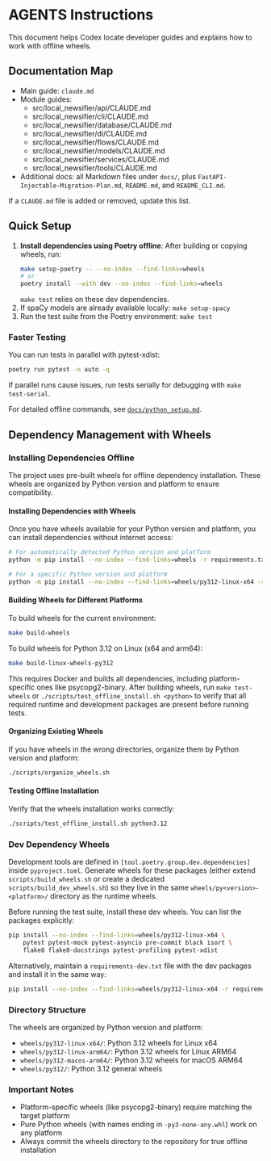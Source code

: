 # AGENTS Instructions

This document helps Codex locate developer guides and explains how to work with offline wheels.

## Documentation Map

- Main guide: `claude.md`
- Module guides:
  - src/local_newsifier/api/CLAUDE.md
  - src/local_newsifier/cli/CLAUDE.md
  - src/local_newsifier/database/CLAUDE.md
  - src/local_newsifier/di/CLAUDE.md
  - src/local_newsifier/flows/CLAUDE.md
  - src/local_newsifier/models/CLAUDE.md
  - src/local_newsifier/services/CLAUDE.md
  - src/local_newsifier/tools/CLAUDE.md
- Additional docs: all Markdown files under `docs/`, plus `FastAPI-Injectable-Migration-Plan.md`, `README.md`, and `README_CLI.md`.

If a `CLAUDE.md` file is added or removed, update this list.

## Quick Setup

1. **Install dependencies using Poetry offline**:
   After building or copying wheels, run:
   ```bash
   make setup-poetry -- --no-index --find-links=wheels
   # or
   poetry install --with dev --no-index --find-links=wheels
   ```
   `make test` relies on these dev dependencies.
2. If spaCy models are already available locally: `make setup-spacy`
3. Run the test suite from the Poetry environment: `make test`

### Faster Testing

You can run tests in parallel with pytest-xdist:

```bash
poetry run pytest -n auto -q
```

If parallel runs cause issues, run tests serially for debugging with `make test-serial`.

For detailed offline commands, see [`docs/python_setup.md`](docs/python_setup.md).

## Dependency Management with Wheels

### Installing Dependencies Offline

The project uses pre-built wheels for offline dependency installation. These wheels are organized by Python version and platform to ensure compatibility.

#### Installing Dependencies with Wheels

Once you have wheels available for your Python version and platform, you can install dependencies without internet access:

```bash
# For automatically detected Python version and platform
python -m pip install --no-index --find-links=wheels -r requirements.txt

# For a specific Python version and platform
python -m pip install --no-index --find-links=wheels/py312-linux-x64 -r requirements.txt
```

#### Building Wheels for Different Platforms

To build wheels for the current environment:
```bash
make build-wheels
```

To build wheels for Python 3.12 on Linux (x64 and arm64):
```bash
make build-linux-wheels-py312
```

This requires Docker and builds all dependencies, including platform-specific ones like psycopg2-binary.
After building wheels, run `make test-wheels` or
`./scripts/test_offline_install.sh <python>` to verify that all required runtime and development packages are present before running tests.

#### Organizing Existing Wheels

If you have wheels in the wrong directories, organize them by Python version and platform:
```bash
./scripts/organize_wheels.sh
```

#### Testing Offline Installation

Verify that the wheels installation works correctly:
```bash
./scripts/test_offline_install.sh python3.12
```

### Dev Dependency Wheels

Development tools are defined in `[tool.poetry.group.dev.dependencies]` inside
`pyproject.toml`. Generate wheels for these packages (either extend
`scripts/build_wheels.sh` or create a dedicated `scripts/build_dev_wheels.sh`)
so they live in the same `wheels/py<version>-<platform>/` directory as the
runtime wheels.

Before running the test suite, install these dev wheels. You can list the
packages explicitly:

```bash
pip install --no-index --find-links=wheels/py312-linux-x64 \
    pytest pytest-mock pytest-asyncio pre-commit black isort \
    flake8 flake8-docstrings pytest-profiling pytest-xdist
```

Alternatively, maintain a `requirements-dev.txt` file with the dev packages and
install it in the same way:

```bash
pip install --no-index --find-links=wheels/py312-linux-x64 -r requirements-dev.txt
```

### Directory Structure

The wheels are organized by Python version and platform:
- `wheels/py312-linux-x64/`: Python 3.12 wheels for Linux x64
- `wheels/py312-linux-arm64/`: Python 3.12 wheels for Linux ARM64
- `wheels/py312-macos-arm64/`: Python 3.12 wheels for macOS ARM64
- `wheels/py312/`: Python 3.12 general wheels

### Important Notes

- Platform-specific wheels (like psycopg2-binary) require matching the target platform
- Pure Python wheels (with names ending in `-py3-none-any.whl`) work on any platform
- Always commit the wheels directory to the repository for true offline installation
